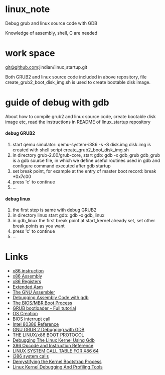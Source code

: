 # linux\_note

Debug grub and linux source code with GDB

Knowledge of assembly, shell, C are needed

# work space

git@github.com:jindian/linux_startup.git

Both GRUB2 and linux source code included in above repository, file create_grub2_boot_disk_img.sh is used to create bootable disk image.

# guide of debug with gdb

About how to compile grub2 and linux source code, create bootable disk image etc, read the instructions in README of linux_startup repository

#### debug GRUB2
1. start qemu simulator: qemu-system-i386 -s -S disk.img
    disk.img is created with shell script create_grub2_boot_disk_img.sh
2. in directory grub-2.00/grub-core, start gdb: gdb -x gdb_grub
    gdb_grub is a gdb source file, in which we define useful routines used in gdb and configure command executed after gdb startup
3. set break point, for example at the entry of master boot record: break *0x7c00
4. press 'c' to continue
5. ...

#### debug linux
1. the first step is same with debug GRUB2
2. in directory linux start gdb: gdb -x gdb_linux
3. in gdb_linux the first break point at start_kernel already set, set other break points as you want
4. press 'c' to continue
5. ...

# Links

  * [x86 instruction](https://en.wikipedia.org/wiki/X86_instruction_listings)
  * [x86 Assembly](https://en.wikibooks.org/wiki/Category:X86_Assembly)
  * [x86 Registers](http://www.eecg.toronto.edu/~amza/www.mindsec.com/files/x86regs.html)
  * [Extended Asm](http://www.ibiblio.org/gferg/ldp/GCC-Inline-Assembly-HOWTO.html#toc5)
  * [The GNU Assembler](http://tigcc.ticalc.org/doc/gnuasm.html)
  * [Debugging Assembly Code with gdb](http://web.cecs.pdx.edu/~apt/cs577_2008/gdb.pdf)
  * [The BIOS/MBR Boot Process](https://neosmart.net/wiki/mbr-boot-process/)
  * [GRUB bootloader - Full tutorial](http://www.dedoimedo.com/computers/grub.html)
  * [OS Creation](http://wiki.osdev.org/Main_Page)
  * [BIOS interrupt call](https://en.wikipedia.org/wiki/BIOS_interrupt_call)
  * [Intel 80386 Reference](https://pdos.csail.mit.edu/6.828/2008/readings/i386/toc.htm)
  * [GNU GRUB 2 Debugging with GDB](http://v3.sk/~lkundrak/grub2-gdb/howto.html)
  * [THE LINUX/x86 BOOT PROTOCOL](https://www.kernel.org/doc/Documentation/x86/boot.txt)
  * [Debugging The Linux Kernel Using Gdb](http://www.elinux.org/Debugging_The_Linux_Kernel_Using_Gdb)
  * [X86 Opcode and Instruction Reference](http://ref.x86asm.net/coder32.html)
  * [LINUX SYSTEM CALL TABLE FOR X86 64](http://blog.rchapman.org/posts/Linux_System_Call_Table_for_x86_64/)
  * [i386 system calls](http://asm.sourceforge.net/syscall.html#p2)
  * [Demystifying the Kernel Bootstrap Process](https://www.ibm.com/support/knowledgecenter/linuxonibm/liaav/Demystifying-the-Kernel-Bootstrap-Process.pdf)
  * [Linux Kernel Debugging And Profiling Tools](https://events.linuxfoundation.org/sites/events/files/slides/kernel_profiling_debugging_tools_0.pdf)
  
  





